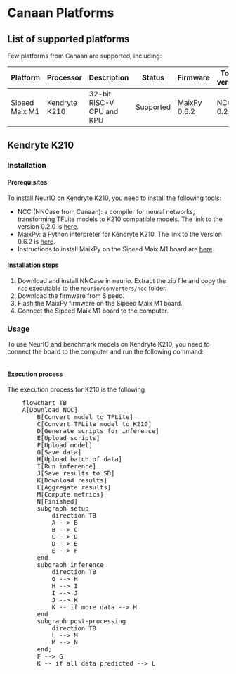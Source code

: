 # Canaan Platforms

## List of supported platforms
Few platforms from Canaan are supported, including:

| Platform       | Processor     | Description               | Status    | Firmware     | Tools version |
|----------------|---------------|---------------------------|-----------|--------------|---------------|
| Sipeed Maix M1 | Kendryte K210 | 32-bit RISC-V CPU and KPU | Supported | MaixPy 0.6.2 | NCC 0.2.0     |

## Kendryte K210

### Installation

#### Prerequisites

To install NeurIO on Kendryte K210, you need to install the following tools:
- NCC (NNCase from Canaan): a compiler for neural networks, transforming TFLite models to K210 compatible models. The link to the version 0.2.0 is [here](https://github.com/kendryte/nncase/releases/download/v0.2.0-beta4/ncc_osx_x86_64.dmg).
- MaixPy: a Python interpreter for Kendryte K210. The link to the version 0.6.2 is [here](https://dl.sipeed.com/shareURL/MAIX/MaixPy/release/master).
- Instructions to install MaixPy on the Sipeed Maix M1 board are [here](https://maixpy.sipeed.com/en/get_started/).

#### Installation steps
1. Download and install NNCase in neurio. Extract the zip file and copy the `ncc` executable to the `neurio/converters/ncc` folder.
2. Download the firmware from Sipeed.
3. Flash the MaixPy firmware on the Sipeed Maix M1 board.
4. Connect the Sipeed Maix M1 board to the computer.

### Usage

To use NeurIO and benchmark models on Kendryte K210, you need to connect the board to the computer and run the following command:
```bash

```

#### Execution process

The execution process for K210 is the following

<!DOCTYPE html>
<html lang="en">
  <body>
    <pre class="mermaid">
    flowchart TB
    A[Download NCC]
        B[Convert model to TFLite]
        C[Convert TFLite model to K210]
        D[Generate scripts for inference]
        E[Upload scripts]
        F[Upload model]
        G[Save data]
        H[Upload batch of data]
        I[Run inference]
        J[Save results to SD]
        K[Download results]
        L[Aggregate results]
        M[Compute metrics]
        N[Finished]
        subgraph setup
            direction TB
            A --> B
            B --> C
            C --> D
            D --> E
            E --> F
        end
        subgraph inference
            direction TB
            G --> H
            H --> I
            I --> J
            J --> K
            K -- if more data --> H
        end
        subgraph post-processing
            direction TB
            L --> M
            M --> N
        end;
        F --> G
        K -- if all data predicted --> L
    </pre>
    <script type="module">
      import mermaid from 'https://cdn.jsdelivr.net/npm/mermaid@10/dist/mermaid.esm.min.mjs';
    </script>
  </body>
</html>
